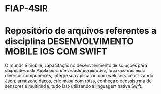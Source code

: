 # FIAP-4SIR

# Repositório de arquivos referentes a disciplina DESENVOLVIMENTO MOBILE IOS COM SWIFT


O mundo é mobile, capacitação no desenvolvimento de soluções para dispositivos da Apple para o mercado corporativo, faça uso dos mais diversos componentes, integre sua aplicação com web service utilizando Json, armazene dados, crie mapa com rotas, conheça o ecossistema de sensores e multimídia, tudo isso utilizando a linguagem nativa Swift.
